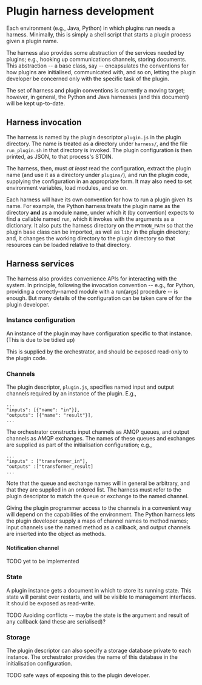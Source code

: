 
# Plugin harness development

Each environment (e.g., Java, Python) in which plugins run needs a
harness.  Minimally, this is simply a shell script that starts a
plugin process given a plugin name.

The harness also provides some abstraction of the services needed by
plugins; e.g., hooking up communications channels, storing documents.
This abstraction -- a base class, say -- encapsulates the conventions
for how plugins are initialised, communicated with, and so on, letting
the plugin developer be concerned only with the specific task of the
plugin.

The set of harness and plugin conventions is currently a moving
target; however, in general, the Python and Java harnesses (and this
document) will be kept up-to-date.

## Harness invocation

The harness is named by the plugin descriptor `plugin.js` in the
plugin directory.  The name is treated as a directory under
`harness/`, and the file `run_plugin.sh` in that directory is invoked.
The plugin configuration is then printed, as JSON, to that process's
STDIN.

The harness, then, must _at least_ read the configuration, extract the
plugin name (and use it as a directory under `plugins/`), and run the
plugin code, supplying the configuration in an appropriate form.  It
may also need to set environment variables, load modules, and so on.

Each harness will have its own convention for how to run a plugin
given its name.  For example, the Python harness treats the plugin
name as the directory **and** as a module name, under which it (by
convention) expects to find a callable named `run`, which it invokes
with the arguments as a dictionary.  It also puts the harness
directory on the `PYTHON_PATH` so that the plugin base class can be
imported, as well as `lib/` in the plugin directory; and, it changes
the working directory to the plugin directory so that resources can be
loaded relative to that directory.

## Harness services

The harness also provides convenience APIs for interacting with the
system. In principle, following the invocation convention -- e.g., for
Python, providing a correctly-named module with a run(args) procedure
-- is enough. But many details of the configuration can be taken care
of for the plugin developer.

### Instance configuration

An instance of the plugin may have configuration specific to that
instance. (This is due to be tidied up)

This is supplied by the orchestrator, and should be exposed
read-only to the plugin code.

### Channels

The plugin descriptor, `plugin.js`, specifies named input and output
channels required by an instance of the plugin. E.g.,

    ...
    "inputs": [{"name": "in"}],
    "outputs": [{"name": "result"}],
    ...

The orchestrator constructs input channels as AMQP queues, and output
channels as AMQP exchanges. The names of these queues and exchanges
are supplied as part of the initialisation configuration; e.g.,

    ...
    "inputs" : ["transformer_in"],
    "outputs" :["transformer_result]
    ...

Note that the queue and exchange names will in general be arbitrary,
and that they are supplied in an ordered list.  The harness must refer
to the plugin descriptor to match the queue or exchange to the named
channel.

Giving the plugin programmer access to the channels in a convenient
way will depend on the capabilities of the environment. The Python
harness lets the plugin developer supply a maps of channel names to
method names; input channels use the named method as a callback, and
output channels are inserted into the object as methods.

#### Notification channel

TODO yet to be implemented

### State

A plugin instance gets a document in which to store its running
state. This state will persist over restarts, and will be visible to
management interfaces. It should be exposed as read-write.

TODO Avoiding conflicts -- maybe the state is the argument and result
of any callback (and these are serialised)?

### Storage

The plugin descriptor can also specify a storage database private to
each instance. The orchestrator provides the name of this database in
the initialisation configuration.

TODO safe ways of exposing this to the plugin developer.
